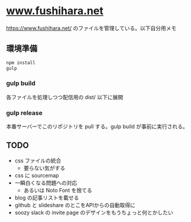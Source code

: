 # www.fushihara.net

https://www.fushihara.net/ のファイルを管理している。以下自分用メモ

## 環境準備

```sh
npm install
gulp
```

### gulp build

各ファイルを処理しつつ配信用の dist/ 以下に展開

### gulp release

本番サーバーでこのリポジトリを pull する。gulp build が事前に実行される。

## TODO

* css ファイルの統合
  * 要らない気がする
* css に sourcemap
* 一瞬白くなる問題への対応
  * あるいは Noto Font を捨てる
* blog の記事リストを載せる
* github と slideshare のとこをAPIからの自動取得に
* soozy slack の invite page のデザインをもうちょっと何とかしたい
